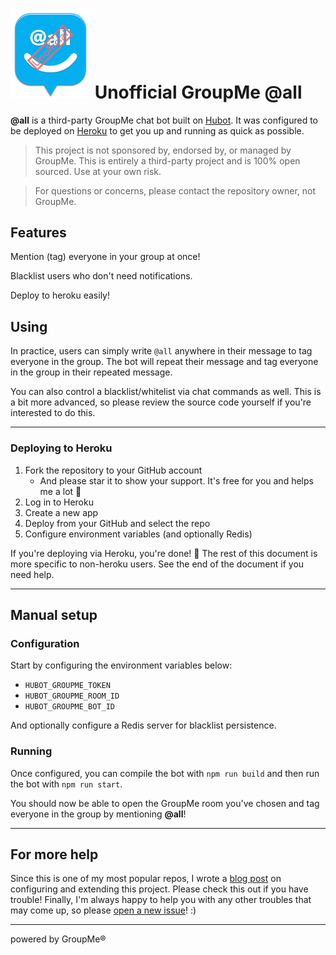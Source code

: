 # <img src="logo.png" width="128"> Unofficial GroupMe @all

**@all** is a third-party GroupMe chat bot built on [Hubot][hubot]. It was configured to be
deployed on [Heroku][heroku] to get you up and running as quick as possible.

[heroku]: http://www.heroku.com
[hubot]: http://hubot.github.com

> This project is not sponsored by, endorsed by, or managed by GroupMe. This is entirely a third-party project and is 100% open sourced. Use at your own risk.

> For questions or concerns, please contact the repository owner, not GroupMe.

## Features

Mention (tag) everyone in your group at once!

Blacklist users who don't need notifications.

Deploy to heroku easily!

## Using

In practice, users can simply write `@all` anywhere in their message to tag everyone in the group. The bot will repeat their message and tag everyone in the group in their repeated message.

You can also control a blacklist/whitelist via chat commands as well. This is a bit more advanced, so please review the source code yourself if you're interested to do this.

---

### Deploying to Heroku

1. Fork the repository to your GitHub account
    - And please star it to show your support. It's free for you and helps me a lot :yellow_heart:
2. Log in to Heroku
3. Create a new app
4. Deploy from your GitHub and select the repo
5. Configure environment variables (and optionally Redis)

If you're deploying via Heroku, you're done! :tada: The rest of this document is more specific to non-heroku users. See the end of the document if you need help.

---

## Manual setup

### Configuration

Start by configuring the environment variables below:

- `HUBOT_GROUPME_TOKEN`
- `HUBOT_GROUPME_ROOM_ID`
- `HUBOT_GROUPME_BOT_ID`

And optionally configure a Redis server for blacklist persistence.


### Running

Once configured, you can compile the bot with `npm run build` and then run the bot with `npm run start`.

You should now be able to open the GroupMe room you've chosen and tag everyone in the group by mentioning **@all**!

---

## For more help

Since this is one of my most popular repos, I wrote a [blog post](https://hawkins.is/writing-about/groupme-at-all) on configuring and extending this project. Please check this out if you have trouble! Finally, I'm always happy to help you with any other troubles that may come up, so please [open a new issue](https://github.com/hawkins/groupme-at-all/issues/new)! :)

---

powered by GroupMe®
